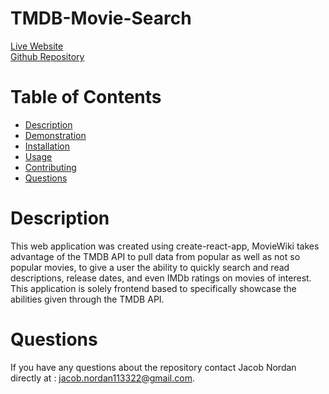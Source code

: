 # TMDB-Movie-Search

[Live Website](https://jnordan132.github.io/TMDB-Movie-Search/)\
[Github Repository](https://github.com/jnordan132/TMDB-Movie-Search)

# Table of Contents

- [Description](#description)
- [Demonstration](#demonstration)
- [Installation](#installation)
- [Usage](#usage)
- [Contributing](#contributing)
- [Questions](#questions)

# Description

This web application was created using create-react-app, MovieWiki takes advantage of the TMDB API to pull data from popular as well as not so popular movies, to give a user the ability to quickly search and read descriptions, release dates, and even IMDb ratings on movies of interest. This application is solely frontend based to specifically showcase the abilities given through the TMDB API.

# Questions

If you have any questions about the repository contact Jacob Nordan directly at : jacob.nordan113322@gmail.com.
